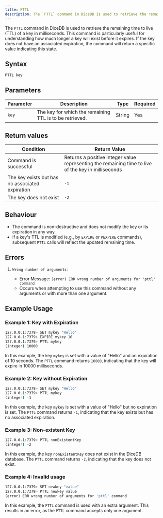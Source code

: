 ```yaml
---
title: PTTL
description: The `PTTL` command in DiceDB is used to retrieve the remaining time to live (TTL) of a key in milliseconds. This command is particularly useful for understanding how much longer a key will exist before it expires. If the key does not have an associated expiration, the command will return a specific value indicating this state.
---
```


The `PTTL` command in DiceDB is used to retrieve the remaining time to live (TTL) of a key in milliseconds. This command is particularly useful for understanding how much longer a key will exist before it expires. If the key does not have an associated expiration, the command will return a specific value indicating this state.

## Syntax

```
PTTL key
```

## Parameters

| Parameter       | Description                                                              | Type    | Required |
|-----------------|--------------------------------------------------------------------------|---------|----------|
| `key`           | The key for which the remaining TTL is to be retrieved.                  | String  | Yes      |

## Return values

| Condition                                                  | Return Value      |
|------------------------------------------------------------|-------------------|
| Command is successful                                      | Returns a positive integer value representing the remaining time to live of the key in milliseconds |
| The key exists but has no associated expiration            | `-1`              |
| The key does not exist                                     | `-2`              |


## Behaviour

- The command is non-destructive and does not modify the key or its expiration in any way.
- If a key's TTL is modified (e.g., by `EXPIRE` or `PEXPIRE` commands), subsequent `PTTL` calls will reflect the updated remaining time.


## Errors

1. `Wrong number of arguments`:

   - Error Message: `(error) ERR wrong number of arguments for 'pttl' command`
   - Occurs when attempting to use this command without any arguments or with more than one argument.


## Example Usage

### Example 1: Key with Expiration

```bash
127.0.0.1:7379> SET mykey "Hello"
127.0.0.1:7379> EXPIRE mykey 10
127.0.0.1:7379> PTTL mykey
(integer) 10000
```

In this example, the key `mykey` is set with a value of "Hello" and an expiration of 10 seconds. The `PTTL` command returns `10000`, indicating that the key will expire in 10000 milliseconds.

### Example 2: Key without Expiration

```bash
127.0.0.1:7379> SET mykey "Hello"
127.0.0.1:7379> PTTL mykey
(integer) -1
```

In this example, the key `mykey` is set with a value of "Hello" but no expiration is set. The `PTTL` command returns `-1`, indicating that the key exists but has no associated expiration.

### Example 3: Non-existent Key

```bash
127.0.0.1:7379> PTTL nonExistentKey
(integer) -2
```

In this example, the key `nonExistentKey` does not exist in the DiceDB database. The `PTTL` command returns `-2`, indicating that the key does not exist.

### Example 4: Invalid usage

```bash
127.0.0.1:7379> SET newkey "value"
127.0.0.1:7379> PTTL newkey value
(error) ERR wrong number of arguments for 'pttl' command
```

In this example, the `PTTL` command is used with an extra argument. This results in an error, as the `PTTL` command accepts only one argument.
